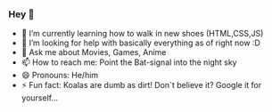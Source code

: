 ### Hey 👋

<!--
**FelixJentsch/FelixJentsch** is a ✨ _special_ ✨ repository because its `README.md` (this file) appears on your GitHub profile. -->

- 🌱 I’m currently learning how to walk in new shoes (HTML,CSS,JS)
- 🤔 I’m looking for help with basically everything as of right now :D
- 💬 Ask me about Movies, Games, Anime
- 📫 How to reach me: Point the Bat-signal into the night sky
- 😄 Pronouns: He/him
- ⚡ Fun fact: Koalas are dumb as dirt! Don`t believe it? Google it for yourself...

